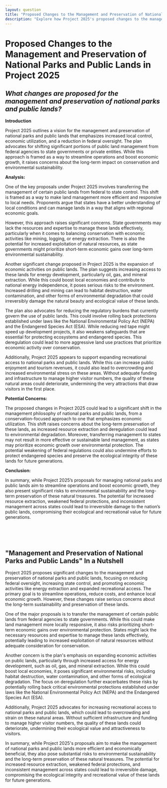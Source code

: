 ```yaml
---
layout: question
title: "Proposed Changes to the Management and Preservation of National Parks and Public Lands in Project 2025"
description: "Explore how Project 2025's proposed changes to the management of national parks, including increased state control and economic utilization, could impact conservation efforts and public land use."
---
```


# Proposed Changes to the Management and Preservation of National Parks and Public Lands in Project 2025

## *What changes are proposed for the management and preservation of national parks and public lands?*

**Introduction**

Project 2025 outlines a vision for the management and preservation of national parks and public lands that emphasizes increased local control, economic utilization, and a reduction in federal oversight. The plan advocates for shifting significant portions of public land management from federal agencies to state governments or private entities. While this approach is framed as a way to streamline operations and boost economic growth, it raises concerns about the long-term impact on conservation and environmental sustainability.

**Analysis:**

One of the key proposals under Project 2025 involves transferring the management of certain public lands from federal to state control. This shift is framed as a way to make land management more efficient and responsive to local needs. Proponents argue that states have a better understanding of local conditions and can manage lands in a way that aligns with regional economic goals.

However, this approach raises significant concerns. State governments may lack the resources and expertise to manage these lands effectively, particularly when it comes to balancing conservation with economic activities like mining, logging, or energy extraction. There is also the potential for increased exploitation of natural resources, as state governments might prioritize short-term economic gains over long-term environmental sustainability.

Another significant change proposed in Project 2025 is the expansion of economic activities on public lands. The plan suggests increasing access to these lands for energy development, particularly oil, gas, and mineral extraction. While this could boost local economies and contribute to national energy independence, it poses serious risks to the environment. Increased drilling and mining can lead to habitat destruction, water contamination, and other forms of environmental degradation that could irreversibly damage the natural beauty and ecological value of these lands.

The plan also advocates for reducing the regulatory burdens that currently govern the use of public lands. This could involve rolling back protections established under laws like the National Environmental Policy Act (NEPA) and the Endangered Species Act (ESA). While reducing red tape might speed up development projects, it also weakens safeguards that are essential for protecting ecosystems and endangered species. This deregulation could lead to more aggressive land use practices that prioritize economic activity over conservation.

Additionally, Project 2025 appears to support expanding recreational access to national parks and public lands. While this can increase public enjoyment and tourism revenues, it could also lead to overcrowding and increased environmental stress on these areas. Without adequate funding and infrastructure to manage higher visitor numbers, the quality of these natural areas could deteriorate, undermining the very attractions that draw visitors in the first place.

**Potential Concerns:**

The proposed changes in Project 2025 could lead to a significant shift in the management philosophy of national parks and public lands, from a conservation-focused approach to one that emphasizes economic utilization. This shift raises concerns about the long-term preservation of these lands, as increased resource extraction and deregulation could lead to environmental degradation. Moreover, transferring management to states may not result in more effective or sustainable land management, as states may prioritize economic growth over environmental protection. The potential weakening of federal regulations could also undermine efforts to protect endangered species and preserve the ecological integrity of these lands for future generations.

**Conclusion:**

In summary, while Project 2025’s proposals for managing national parks and public lands aim to streamline operations and boost economic growth, they also present significant risks to environmental sustainability and the long-term preservation of these natural treasures. The potential for increased resource extraction, weakened federal protections, and inconsistent management across states could lead to irreversible damage to the nation’s public lands, compromising their ecological and recreational value for future generations.

<br><br><br>

## <span id="nutshell">"Management and Preservation of National Parks and Public Lands" In a Nutshell</span>

Project 2025 proposes significant changes to the management and preservation of national parks and public lands, focusing on reducing federal oversight, increasing state control, and promoting economic activities like energy extraction and expanded recreational access. The primary goal is to streamline operations, reduce costs, and enhance local economic growth. However, these changes raise serious concerns about the long-term sustainability and preservation of these lands.

One of the major proposals is to transfer the management of certain public lands from federal agencies to state governments. While this could make land management more locally responsive, it also risks prioritizing short-term economic gains over environmental protection. States might lack the necessary resources and expertise to manage these lands effectively, potentially leading to increased exploitation of natural resources without adequate consideration for conservation.

Another concern is the plan's emphasis on expanding economic activities on public lands, particularly through increased access for energy development, such as oil, gas, and mineral extraction. While this could boost local economies, it poses significant environmental risks, including habitat destruction, water contamination, and other forms of ecological degradation. The focus on deregulation further exacerbates these risks by potentially rolling back critical environmental protections established under laws like the National Environmental Policy Act (NEPA) and the Endangered Species Act (ESA).

Additionally, Project 2025 advocates for increasing recreational access to national parks and public lands, which could lead to overcrowding and strain on these natural areas. Without sufficient infrastructure and funding to manage higher visitor numbers, the quality of these lands could deteriorate, undermining their ecological value and attractiveness to visitors.

In summary, while Project 2025's proposals aim to make the management of national parks and public lands more efficient and economically beneficial, they also pose substantial risks to environmental sustainability and the long-term preservation of these natural treasures. The potential for increased resource extraction, weakened federal protections, and inconsistent management across states could lead to irreversible damage, compromising the ecological integrity and recreational value of these lands for future generations.
